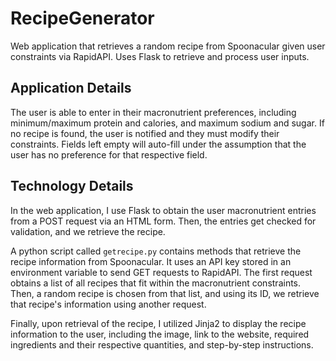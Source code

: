 # RecipeGenerator
Web application that retrieves a random recipe from Spoonacular given user constraints via RapidAPI. Uses Flask to retrieve and process user inputs.


## Application Details
The user is able to enter in their macronutrient preferences, including minimum/maximum protein and calories, and maximum sodium and sugar. If no recipe is found, the user is notified and they must modify their constraints. Fields left empty will auto-fill under the assumption that the user has no preference for that respective field.

## Technology Details
In the web application, I use Flask to obtain the user macronutrient entries from a POST request via an HTML form. Then, the entries get checked for validation, and we retrieve the recipe.

A python script called `getrecipe.py` contains methods that retrieve the recipe information from Spoonacular. It uses an API key stored in an environment variable to send GET requests to RapidAPI. The first request obtains a list of all recipes that fit within the macronutrient constraints. Then, a random recipe is chosen from that list, and using its ID, we retrieve that recipe's information using another request.

Finally, upon retrieval of the recipe, I utilized Jinja2 to display the recipe information to the user, including the image, link to the website, required ingredients and their respective quantities, and step-by-step instructions.
